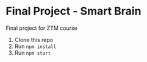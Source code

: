 # Final Project - Smart Brain
Final project for ZTM course


1. Clone this repo
2. Run `npm install`
3. Run `npm start`


